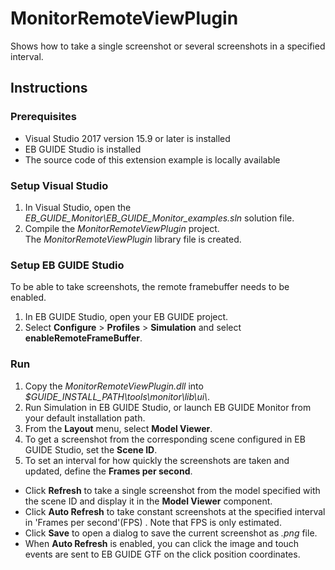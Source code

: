 # MonitorRemoteViewPlugin

Shows how to take a single screenshot or several screenshots in a specified interval.

## Instructions

### Prerequisites

* Visual Studio 2017 version 15.9 or later is installed
* EB GUIDE Studio is installed
* The source code of this extension example is locally available

### Setup Visual Studio

1. In Visual Studio, open the _EB\_GUIDE\_Monitor\\EB\_GUIDE\_Monitor\_examples.sln_ solution file.
2. Compile the _MonitorRemoteViewPlugin_ project.\
The _MonitorRemoteViewPlugin_ library file is created.

### Setup EB GUIDE Studio
To be able to take screenshots, the remote framebuffer needs to be enabled. 
1. In EB GUIDE Studio, open your EB GUIDE project.
2. Select **Configure** > **Profiles** > **Simulation** and select **enableRemoteFrameBuffer**. 

### Run

1. Copy the  _MonitorRemoteViewPlugin.dll_ into  _$GUIDE\_INSTALL\_PATH\\tools\\monitor\\lib\\ui\\_.
2. Run Simulation  in EB GUIDE Studio, or launch EB GUIDE Monitor from your default installation path.
3. From the **Layout** menu, select **Model Viewer**.
4. To get a screenshot from the corresponding scene configured in EB GUIDE Studio, set the **Scene ID**.
5. To set an interval for how quickly the screenshots are taken and updated, define the **Frames per second**.
* Click **Refresh** to take a single screenshot from the model specified with the scene ID and display it in the **Model Viewer** component.
* Click **Auto Refresh** to take constant screenshots at the specified interval in 'Frames per second'\(FPS\) . Note that FPS is only estimated.
* Click **Save** to open a dialog to save the current screenshot as _.png_ file. 
* When **Auto Refresh** is enabled, you can click the image and touch events are sent to EB GUIDE GTF on the click position coordinates.
